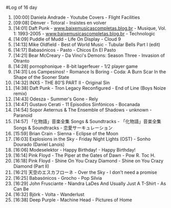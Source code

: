 #Log of 16 day

1. [00:00] Daniela Andrade - Youtube Covers - Flight Facilities
1. [09:08] Dënver - Totoral - Insistes en volver
1. [14:01] Daft Punk - www.baixemusicascompletas.blog.br - Musique, Vol. 1: 1993-2005 - www.baixemusicascompletas.blog.br - Technologic
1. [14:09] Puddle of Mudd - Life On Display - Cloud 9
1. [14:13] Mike Oldfield - Best of World Music - Tubular Bells Part I (edit)
1. [14:17] Babasónicos - Pasto - Chicos En El Pasto
1. [14:21] Bear McCreary - Da Vinci's Demons: Season Three - Invasion of Otranto
1. [14:28] pornophonique - 8-bit lagerfeuer - 1/2 player game
1. [14:31] Los Campesinos! - Romance Is Boring - Coda: A Burn Scar In the Shape of the Sooner State
1. [14:32] INXS - THE 80'S PART II - Original Sin
1. [14:38] Daft Punk - Tron Legacy Reconfigured - End of Line (Boys Noize remix)
1. [14:43] Odesza - Summer's Gone - Rely
1. [14:47] Gustavo Cerati - 11 Episodios Sinfónicos - Bocanada
1. [14:54] Sopor Aeternus & The Ensemble of Shadows - unknown - Paranoid
1. [14:57] 「化物語」音楽全集 Songs & Soundtracks - 「化物語」音楽全集 Songs & Soundtracks - 恋愛サーキュレーション
1. [15:59] Brian Crain - Sienna - Eclipse of the Moon
1. [16:03] Explosions in the Sky - Friday Night Lights (OST) - Sonho Dourado (Daniel Lanois)
1. [16:06] Modeselektor - Happy Birthday! - Happy Birthday!
1. [16:14] Pink Floyd - The Piper at the Gates of Dawn - Pow R. Toc H.
1. [16:18] Pink Floyd - Shine On You Crazy Diamond - Shine on You Crazy Diamond (Part II)
1. [16:21] 天空のエスカフローネ - Over the Sky - I don't need a promise
1. [16:25] Babasónicos - Grocho - Pop Silvia
1. [16:29] John Frusciante - Niandra LaDes And Usually Just A T-Shirt - As Can Be
1. [16:32] Björk - Volta - Wanderlust
1. [16:38] Deep Purple - Machine Head - Pictures of Home
